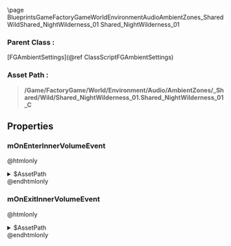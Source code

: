 \page BlueprintsGameFactoryGameWorldEnvironmentAudioAmbientZones_SharedWildShared_NightWilderness_01 Shared_NightWilderness_01
### Parent Class :
[FGAmbientSettings](@ref ClassScriptFGAmbientSettings)
### Asset Path :
<b><blockquote>/Game/FactoryGame/World/Environment/Audio/AmbientZones/_Shared/Wild/Shared_NightWilderness_01.Shared_NightWilderness_01_C</blockquote></b>
## Properties

### mOnEnterInnerVolumeEvent
@htmlonly
<details>
 <summary>$AssetPath</summary>
<b><a href="_blueprints_game_factory_game_world_environment_audio_ambient_zones__shared_wild_play__shared__night_wilderness__stereo_01__inner.html"><blockquote>Play_Shared_NightWilderness_Stereo_01_Inner</blockquote></a></b>
</details>
@endhtmlonly

### mOnExitInnerVolumeEvent
@htmlonly
<details>
 <summary>$AssetPath</summary>
<b><a href="_blueprints_game_factory_game_world_environment_audio_ambient_zones__shared_wild_stop__shared__night_wilderness__stereo_01__inner.html"><blockquote>Stop_Shared_NightWilderness_Stereo_01_Inner</blockquote></a></b>
</details>
@endhtmlonly

